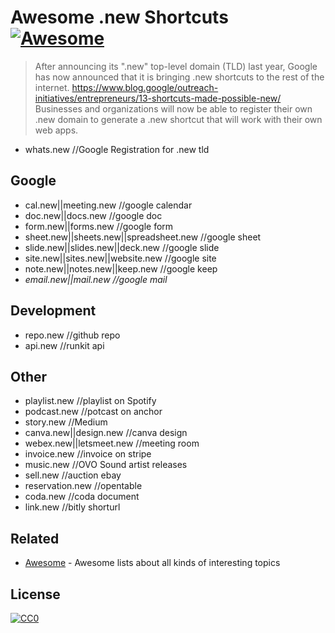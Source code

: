 # Awesome .new Shortcuts [![Awesome](https://cdn.rawgit.com/sindresorhus/awesome/d7305f38d29fed78fa85652e3a63e154dd8e8829/media/badge.svg)](https://github.com/sindresorhus/awesome)

> After announcing its ".new" top-level domain (TLD) last year,
> Google has now announced that it is bringing .new shortcuts to the rest of the internet. https://www.blog.google/outreach-initiatives/entrepreneurs/13-shortcuts-made-possible-new/    
> Businesses and organizations will now be able to register their own .new domain to generate a .new shortcut that will work with their own web apps.

- whats.new //Google Registration for .new tld

## Google

- cal.new||meeting.new //google calendar
- doc.new||docs.new //google doc
- form.new||forms.new //google form
- sheet.new||sheets.new||spreadsheet.new //google sheet
- slide.new||slides.new||deck.new //google slide
- site.new||sites.new||website.new //google site
- note.new||notes.new||keep.new //google keep
- *email.new||mail.new //google mail*

## Development

- repo.new //github repo
- api.new //runkit api

## Other

- playlist.new //playlist on Spotify
- podcast.new //potcast on anchor
- story.new //Medium
- canva.new||design.new //canva design
- webex.new||letsmeet.new //meeting room
- invoice.new //invoice on stripe
- music.new //OVO Sound artist releases
- sell.new //auction ebay
- reservation.new //opentable
- coda.new //coda document
- link.new //bitly shorturl


## Related

- [Awesome](https://github.com/sindresorhus/awesome) - Awesome lists about all kinds of interesting topics


## License

[![CC0](http://mirrors.creativecommons.org/presskit/buttons/88x31/svg/cc-zero.svg)](https://creativecommons.org/publicdomain/zero/1.0/)
